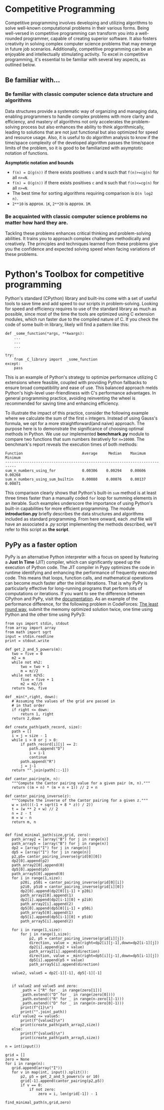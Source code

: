 # Competitive Programming
Competitive programming involves developing and utilizing algorithms to solve well-known computational problems in their various forms. Being well-versed in competitive programming can transform you into a well-rounded programmer, capable of creating superior software. It also fosters creativity in solving complex computer science problems that may emerge in future job scenarios. Additionally, competitive programming can be an enjoyable and intellectually stimulating activity. To excel in competitive programming, it's essential to be familiar with several key aspects, as outlined below.

## Be familiar with...
### Be familiar with classic computer science data structure and algorithms
Data structures provide a systematic way of organizing and managing data, enabling programmers to handle complex problems with more clarity and efficiency, and mastery of algorithms not only accelerates the problem-solving process but also enhances the ability to think algorithmically, leading to solutions that are not just functional but also optimized for speed and resource usage. Also, it is useful to do algorithm analysis to know if the time/space complexity of the developed algorithm passes the time/space limits of the problem, so it is good to be familiarized with asymptotic notation of functions. 
 
 **Asymptotic notation and bounds** 
* `f(n) = Ω(g(n))` if there exists positives `c` and `N` such that `f(n)>=cg(n)` for all `n>=N`.
* `f(n) = O(g(n))` if there exists positives `c` and `N` such that `f(n)<=cg(n)` for all `n>=N`.
* The best time for sorting algorithms requiring comparison is `Ω(n log2 n)`.
* `2**10` is approx. `1K`, `2**20` is approx. `1M`.
### Be acquainted with classic computer science problems no matter how hard they are.

Tackling these problems enhances critical thinking and problem-solving abilities. It trains you to approach complex challenges methodically and creatively. The principles and techniques learned from these problems give you the confidence and expected solving speed when facing variations of these problems.


# Python's Toolbox for competitive programming
Python's standard (CPython) library and built-ins come with a set of useful tools to save time and add speed to our scripts in problem-solving. Looking for speed and efficiency requires to use of the standard library as much as possible, since most of the time the tools are optimized using C extension modules, which run faster due to the compiled nature of C. If you check the code of some built-in library, likely will find a pattern like this:
```
def _some_function(*args, **kwargs):
    ...
    ...
    ...

try:
    from _C_library import  _some_function
except:
    pass
```
This is an example of Python's strategy to optimize performance utilizing C extensions where feasible, coupled with providing Python fallbacks to ensure broad compatibility and ease of use. This balanced approach melds Python's high-level user-friendliness with C's performance advantages. In general programming practice, avoiding reinventing the wheel is recommended for saving time and enhancing efficiency. 
 

To illustrate the impact of this practice, consider the following example where we calculate the sum of the first `n` integers. Instead of using Gauss's formula, we opt for a more straightforward(and naive) approach. The purpose here is to demonstrate the significance of choosing optimal methods in Python. We use our implemented **benchmark.py** module to compare two functions that sum numbers iteratively for `n=10000`. The benchmark's report reveals the execution times of both methods:

```
Function                           Average     Median    Maximum    Minimum
---------------------------------------------------------------------------
sum_n_numbers_using_for            0.00306    0.00294    0.00606    0.00268
sum_n_numbers_using_sum_builtin    0.00080    0.00076    0.00137    0.00071
``` 
This comparison clearly shows that Python's built-in `sum` method is at least three times faster than a manually coded `for` loop for summing elements in an iterable. Such examples underscore the importance of using Python's built-in capabilities for more efficient programming. The module **introduction.py** briefly describes the data structures and algorithms included as standard programming. From here onward, each *.md* file will have an associated a *.py* script implementing the methods described, we'll refer to this script as **the script**. 
 
 ## PyPy as a faster option
 PyPy is an alternative Python interpreter with a focus on speed by featuring a **Just In Time** (JIT) compiler, which can significantly speed up the execution of Python code. The JIT compiler in Pypy optimizes the code in runtime identifying and enhancing the performance of frequently executed code. This means that loops, function calls, and mathematical operations can become much faster after the initial iterations. That is why PyPy is particularly effective for long-running programs that perform lots of computations or iterations. If you want to see the difference between CPython and PyPy, visit the [documentation](https://doc.pypy.org/en/latest/cpython_differences.html#). As an example of the performance difference, for the following problem in CodeForces: [The least round way](https://codeforces.com/contest/2/problem/B), submit the memomy optimized solution twice, one time using Python and the other time using PyPy3:
 ```
 from sys import stdin, stdout
from array import array
from math import sqrt
input = stdin.readline
print = stdout.write

def get_2_and_5_powers(m):
    two = five = 0
    m2 = m
    while not m%2:
        two = two + 1
        m = m//2
    while not m2%5:
        five = five + 1
        m2 = m2//5
    return two, five

def _min(*,right, down):
    # Assuming the values of the grid are passed in
    # in that order
    if right <= down:
        return 1, right
    return 2,down

def create_path(path_record, size):
    path = []
    i = j = size - 1
    while i > 0 or j > 0:
        if path_record[i][j] == 2:
            path.append("D")
            i = i-1
            continue
        path.append("R")
        j = j-1
    return "".join(path[::-1])

def cantor_pairing(m, n):
    """Compute the Cantor pairing value for a given pair (m, n)."""
    return ((m + n) * (m + n + 1)) // 2 + n

def cantor_pairing_inverse(z):
    """Compute the inverse of the Cantor pairing for a given z."""
    w = int(((-1 + sqrt(1 + 8 * z)) / 2))
    t = (w ** 2 + w) // 2
    n = z - t
    m = w - n
    return m, n


def find_minimal_path(size,grid, zero):
    path_array2 = [array("B") for j in range(n)]
    path_array5 = [array("B") for j in range(n)]
    dp2 = [array("I") for j in range(n)]
    dp5 = [array("I") for j in range(n)]
    p2,p5= cantor_pairing_inverse(grid[0][0])
    dp2[0].append(p2)
    path_array2[0].append(0)
    dp5[0].append(p5)
    path_array5[0].append(0)
    for i in range(1,size):
        p20i, p50i = cantor_pairing_inverse(grid[0][i])
        p2i0, p5i0 = cantor_pairing_inverse(grid[i][0])
        dp2[0].append(dp2[0][i-1] + p20i)
        path_array2[0].append(1)
        dp2[i].append(dp2[i-1][0] + p2i0)
        path_array2[i].append(2)
        dp5[0].append(dp5[0][i-1] + p50i)
        path_array5[0].append(1)
        dp5[i].append(dp5[i-1][0] + p5i0)
        path_array5[i].append(2)
    
    for i in range(1,size):
        for j in range(1,size):
            p2, p5 = cantor_pairing_inverse(grid[i][j])
            direction, value = _min(right=dp2[i][j-1],down=dp2[i-1][j])
            dp2[i].append(p2 + value)
            path_array2[i].append(direction)
            direction, value = _min(right=dp5[i][j-1],down=dp5[i-1][j])
            dp5[i].append(p5 + value)
            path_array5[i].append(direction)

    value2, value5 = dp2[-1][-1], dp5[-1][-1]

    
    if value2 and value5 and zero:
        _path = ["R" for _ in range(zero[1])]
        _path.extend(("D" for _ in range(zero[0])))
        _path.extend(("R" for _ in range(n-zero[1]-1)))
        _path.extend(("D" for _ in range(n-zero[0]-1)))
        print(f"{1}\n")
        print("".join(_path))
    elif value2 <= value5:
        print(f"{value2}\n")
        print(create_path(path_array2,size))
    else:
        print(f"{value5}\n")
        print(create_path(path_array5,size))

n = int(input())

grid = []
zero = None
for i in range(n):
    grid.append(array("I"))
    for v in map(int, input().split()):
        p2, p5 = get_2_and_5_powers(v or 10)
        grid[-1].append(cantor_pairing(p2,p5))
        if v == 0:
            if not zero:
                zero = i, len(grid[-1]) - 1

find_minimal_path(n,grid,zero)
 ```